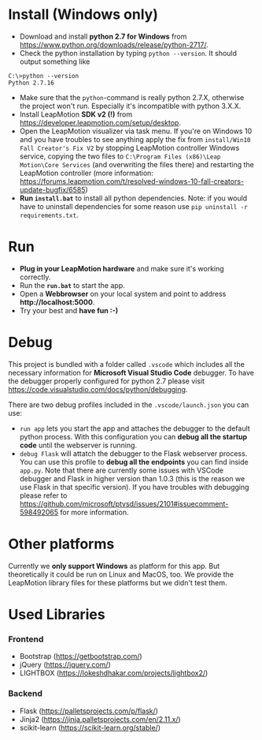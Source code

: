 # Install (Windows only)
- Download and install <b>python 2.7 for Windows</b> from https://www.python.org/downloads/release/python-2717/.
- Check the python installation by typing `python --version`. It should output something like 
```
C:\>python --version
Python 2.7.16
```
- Make sure that the `python`-command is really python 2.7.X, otherwise the project won't run. Especially it's incompatible with python 3.X.X.
- Install LeapMotion <b>SDK v2 (!)</b> from  https://developer.leapmotion.com/setup/desktop.
- Open the LeapMotion visualizer via task menu. If you're on Windows 10 and you have troubles to see anything apply the fix from `install/Win10 Fall Creator's Fix V2` by stopping LeapMotion controller Windows service, copying the two files to `C:\Program Files (x86)\Leap Motion\Core Services` (and overwriting the files there) and restarting the LeapMotion controller (more information: https://forums.leapmotion.com/t/resolved-windows-10-fall-creators-update-bugfix/6585)
- <b>Run `install.bat`</b> to install all python dependencies. Note: if you would have to uninstall dependencies for some reason use `pip uninstall -r requirements.txt`.

# Run
- <b>Plug in your LeapMotion hardware</b> and make sure it's working correctly.
- Run the <b>`run.bat`</b> to start the app.
- Open a <b>Webbrowser</b> on your local system and point to address <b>http://localhost:5000</b>.
- Try your best and <b>have fun :-)</b>

# Debug
This project is bundled with a folder called `.vscode` which includes all the necessary information for <b>Microsoft Visual Studio Code</b> debugger. To have the debugger properly configured for python 2.7 please visit https://code.visualstudio.com/docs/python/debugging.

There are two debug profiles included in the `.vscode/launch.json` you can use:
- `run app` lets you start the app and attaches the debugger to the default python process. With this configuration you can <b>debug all the startup code</b> until the webserver is running.
- `debug Flask` will attatch the debugger to the Flask webserver process. You can use this profile to <b>debug all the endpoints</b> you can find inside `app.py`. Note that there are currently some issues with VSCode debugger and Flask in higher version than 1.0.3 (this is the reason we use Flask in that specific version). If you have troubles with debugging please refer to https://github.com/microsoft/ptvsd/issues/2101#issuecomment-598492065 for more information.


# Other platforms
Currently we <b>only support Windows</b> as platform for this app. But theoretically it could be run on Linux and MacOS, too. We provide the LeapMotion library files for these platforms but we didn't test them.

# Used Libraries
### Frontend
- Bootstrap (https://getbootstrap.com/)
- jQuery (https://jquery.com/)
- LIGHTBOX (https://lokeshdhakar.com/projects/lightbox2/)
### Backend
- Flask (https://palletsprojects.com/p/flask/)
- Jinja2 (https://jinja.palletsprojects.com/en/2.11.x/)
- scikit-learn (https://scikit-learn.org/stable/)
